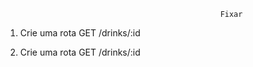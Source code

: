                                                     Fixar

1. Crie uma rota GET /drinks/:id

2. Crie uma rota GET /drinks/:id
